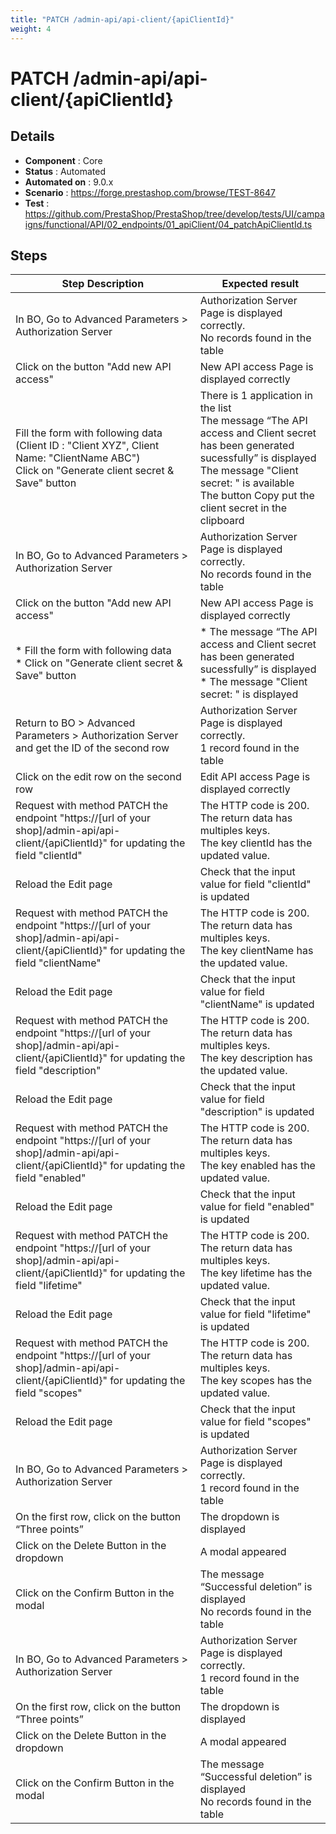```yaml
---
title: "PATCH /admin-api/api-client/{apiClientId}"
weight: 4
---
```


# PATCH /admin-api/api-client/{apiClientId}
## Details
* **Component** : Core
* **Status** : Automated
* **Automated on** : 9.0.x
* **Scenario** : https://forge.prestashop.com/browse/TEST-8647
* **Test** : https://github.com/PrestaShop/PrestaShop/tree/develop/tests/UI/campaigns/functional/API/02_endpoints/01_apiClient/04_patchApiClientId.ts

## Steps
| Step Description | Expected result |
| ----- | ----- |
| In BO, Go to Advanced Parameters > Authorization Server | Authorization Server Page is displayed correctly.<br>No records found in the table |
| Click on the button "Add new API access" | New API access Page is displayed correctly |
| Fill the form with following data (Client ID : "Client XYZ", Client Name: "ClientName ABC")<br>Click on "Generate client secret & Save" button | There is 1 application in the list<br>The message “The API access and Client secret has been generated sucessfully” is displayed<br>The message "Client secret: " is available<br>The button Copy put the client secret in the clipboard |
| In BO, Go to Advanced Parameters > Authorization Server | Authorization Server Page is displayed correctly.<br>No records found in the table |
| Click on the button "Add new API access" | New API access Page is displayed correctly |
| * Fill the form with following data<br> * Click on "Generate client secret & Save" button | * The message “The API access and Client secret has been generated sucessfully” is displayed<br> * The message "Client secret: " is displayed |
| Return to BO > Advanced Parameters > Authorization Server and get the ID of the second row | Authorization Server Page is displayed correctly.<br>1 record found in the table |
| Click on the edit row on the second row | Edit API access Page is displayed correctly |
| Request with method PATCH the endpoint "https://[url of your shop]/admin-api/api-client/\{apiClientId}" for updating the field "clientId" | The HTTP code is 200.<br>The return data has multiples keys.<br>The key clientId has the updated value. |
| Reload the Edit page | Check that the input value for field "clientId" is updated |
| Request with method PATCH the endpoint "https://[url of your shop]/admin-api/api-client/\{apiClientId}" for updating the field "clientName" | The HTTP code is 200.<br>The return data has multiples keys.<br>The key clientName has the updated value. |
| Reload the Edit page | Check that the input value for field "clientName" is updated |
| Request with method PATCH the endpoint "https://[url of your shop]/admin-api/api-client/\{apiClientId}" for updating the field "description" | The HTTP code is 200.<br>The return data has multiples keys.<br>The key description has the updated value. |
| Reload the Edit page | Check that the input value for field "description" is updated |
| Request with method PATCH the endpoint "https://[url of your shop]/admin-api/api-client/\{apiClientId}" for updating the field "enabled" | The HTTP code is 200.<br>The return data has multiples keys.<br>The key enabled has the updated value. |
| Reload the Edit page | Check that the input value for field "enabled" is updated |
| Request with method PATCH the endpoint "https://[url of your shop]/admin-api/api-client/\{apiClientId}" for updating the field "lifetime" | The HTTP code is 200.<br>The return data has multiples keys.<br>The key lifetime has the updated value. |
| Reload the Edit page | Check that the input value for field "lifetime" is updated |
| Request with method PATCH the endpoint "https://[url of your shop]/admin-api/api-client/\{apiClientId}" for updating the field "scopes" | The HTTP code is 200.<br>The return data has multiples keys.<br>The key scopes has the updated value. |
| Reload the Edit page | Check that the input value for field "scopes" is updated |
| In BO, Go to Advanced Parameters > Authorization Server | Authorization Server Page is displayed correctly.<br>1 record found in the table |
| On the first row, click on the button “Three points” | The dropdown is displayed |
| Click on the Delete Button in the dropdown | A modal appeared |
| Click on the Confirm Button in the modal | The message “Successful deletion” is displayed<br>No records found in the table |
| In BO, Go to Advanced Parameters > Authorization Server | Authorization Server Page is displayed correctly.<br>1 record found in the table |
| On the first row, click on the button “Three points” | The dropdown is displayed |
| Click on the Delete Button in the dropdown | A modal appeared |
| Click on the Confirm Button in the modal | The message “Successful deletion” is displayed<br>No records found in the table |
